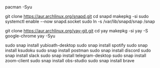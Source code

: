 pacman -Syu

git clone https://aur.archlinux.org/snapd.git
cd snapd
makepkg -si
sudo systemctl enable --now snapd.socket
sudo ln -s /var/lib/snapd/snap /snap

git clone https://aur.archlinux.org/yay-git.git
cd yay
makepkg -si
yay -S google-chrome
yay -Syu

sudo snap install yubioath-desktop
sudo snap install spotify
sudo snap install ksudoku
sudo snap install postman
sudo snap install discord
sudo snap install slack
sudo snap install telegram-desktop
sudo snap install zoom-client
sudo snap install obs-studio
sudo snap install brave

